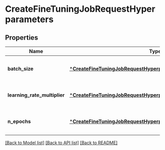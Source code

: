 # CreateFineTuningJobRequestHyperparameters


## Properties
Name | Type | Description | Notes
------------ | ------------- | ------------- | -------------
**batch_size** | [***CreateFineTuningJobRequestHyperparametersBatchSize**](CreateFineTuningJobRequestHyperparametersBatchSize.md) |  | [optional] [default to nothing]
**learning_rate_multiplier** | [***CreateFineTuningJobRequestHyperparametersLearningRateMultiplier**](CreateFineTuningJobRequestHyperparametersLearningRateMultiplier.md) |  | [optional] [default to nothing]
**n_epochs** | [***CreateFineTuningJobRequestHyperparametersNEpochs**](CreateFineTuningJobRequestHyperparametersNEpochs.md) |  | [optional] [default to nothing]


[[Back to Model list]](../README.md#models) [[Back to API list]](../README.md#api-endpoints) [[Back to README]](../README.md)



